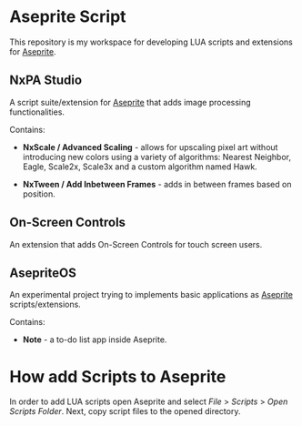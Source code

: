 # Aseprite Script
This repository is my workspace for developing LUA scripts and extensions for [Aseprite](https://www.aseprite.org/).

## NxPA Studio
A script suite/extension for [Aseprite](https://www.aseprite.org/) that adds image processing functionalities.

Contains:
* **NxScale / Advanced Scaling** - allows for upscaling pixel art without introducing new colors using a variety of algorithms: Nearest Neighbor, Eagle, Scale2x, Scale3x and a custom algorithm named Hawk.

* **NxTween / Add Inbetween Frames** - adds in between frames based on position.

## On-Screen Controls
An extension that adds On-Screen Controls for touch screen users.

## AsepriteOS
An experimental project trying to implements basic applications as [Aseprite](https://www.aseprite.org/) scripts/extensions.

Contains:
* **Note** - a to-do list app inside Aseprite.

# How add Scripts to Aseprite
In order to add LUA scripts open Aseprite and select _File_ > _Scripts_ > _Open Scripts Folder_. Next, copy script files to the opened directory.
